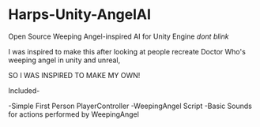# Harps-Unity-AngelAI
Open Source Weeping Angel-inspired AI for Unity Engine *dont blink*



I was inspired to make this after looking at people recreate Doctor Who's weeping angel in unity and unreal,

SO I WAS INSPIRED TO MAKE MY OWN!

Included-

-Simple First Person PlayerController
-WeepingAngel Script
-Basic Sounds for actions performed by WeepingAngel

